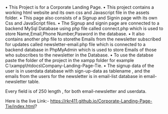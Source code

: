 •	This Project is for a Corporate Landing Page.
•	This project contains a working html website and its own css and Javascript file in the assets folder.
•	This page also consists of a Signup and Signin page with its own Css and JavaScript files.
•	The Signup and signin page are connected to a backend MySql Database using php file called connect.php which is 
  used to store Name,Email,Phone Number,Pasword in the database.
•	It also contains another php file to storethe Emails from the newsletter subscribed for updates called 
  newsletter-email.php file which is connected to a backend database in PhpMyAdmin which is used to store 
  Emails of those who subscribes to the newsletter in the Database.
•	To use the databse paste the folder of the project in the xampp folder for example 
   C:\xampp\htdocs\Company-Landing-Page-Tie.
•	The signup data of the user is in userdata database with sign-up-data as tablename , and the emails from the users
  for the newsletter is in email-list database in email-newsletter table.

  Every field is of 250 length , for both email-newsletter and userdata.

Here is the live Link:- https://rkr411.github.io/Corporate-Landing-Page-Tie/index.html?

